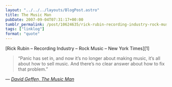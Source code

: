```yaml
---
layout: "../../../layouts/BlogPost.astro"
title: The Music Man
pubDate: 2007-09-04T07:31:17+00:00
tumblr_permalink: /post/10624635/rick-rubin-recording-industry-rock-music-new
tags: ["linklog"]
format: "quote"
---
```


[Rick Rubin &#8211; Recording Industry &#8211; Rock Music &#8211; New York Times][1]

> &ldquo;Panic has set in, and now it&rsquo;s no longer about making music, it&rsquo;s all about how to sell music. And there&rsquo;s no clear answer about how to fix that problem.&rdquo;

— <cite>[David Geffen, _The Music Man_](https://www.nytimes.com/2007/09/02/magazine/02rubin.t.html)</cite>
